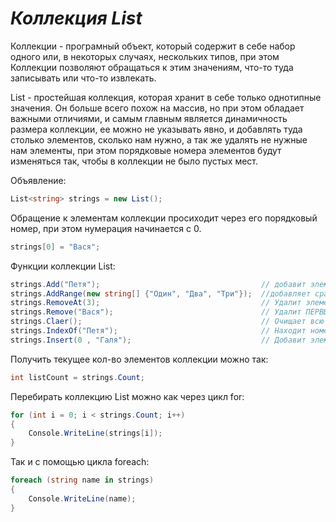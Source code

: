 # *Коллекция List*
Коллекции - програмный объект, который содержит в себе набор одного или, в некоторых случаях, нескольких типов, при этом Коллекции позволяют
обращаться к этим значениям, что-то туда записывать или что-то извлекать.

List - простейшая коллекция, которая хранит в себе только однотипные значения. Он больше всего похож на массив, но при этом обладает важными отличиями, и самым главным является динамичность размера коллекции, ее можно не указывать явно, и добавлять туда столько элементов, сколько нам нужно, а так же удалять не нужные нам элементы, при этом порядковые номера элементов будут изменяться так, чтобы в коллекции не было пустых мест.  


Объявление:
```cs
List<string> strings = new List();
```

Обращение к элементам коллекции просиходит через его порядковый номер, при этом нумерация начинается с 0.
```cs
strings[0] = "Вася";
```

Функции коллекции List:
```cs
strings.Add("Петя");                                    // добавит элемент в конец коллекции
strings.AddRange(new string[] {"Один", "Два", "Три"});  //добавляет сразу несколько элементов в колеекцию
strings.RemoveAt(3);                                    // Удалит элемент под, который хранится в нужной ячейке.
strings.Remove("Вася");                                 // Удалит ПЕРВЫЙ попавшийся элемент с таким значением.
strings.Claer();                                        // Очищает всю коллекцию.
strings.IndexOf("Петя");                                // Находит номер ячейки, в котором хранится первый попавшися элемент.
strings.Insert(0 , "Галя");                             // Добавит элемент "Галя" на позицию 0.
```

Получить текущее кол-во элементов коллекции можно так:
```cs
int listCount = strings.Count;
```

Перебирать коллекцию List можно как через цикл for:
```cs
for (int i = 0; i < strings.Count; i++)
{
    Console.WriteLine(strings[i]);
}
```

Так и с помощью цикла foreach:
```cs
foreach (string name in strings)
{
    Console.WriteLine(name);
}
```
